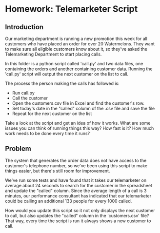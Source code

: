 Homework: Telemarketer Script
=======

Introduction
--------
Our marketing department is running a new promotion this week for
all customers who have placed an order for over 20 Watermelons.
They want to make sure all eligible customers know about it, so
they've asked the Telemarketing Department to start placing calls.

In this folder is a python script called 'call.py' and two data files,
one containing the orders and another containing customer data.  Running
the 'call.py' script will output the next customer on the list to call.

The process the person making the calls has followed is:
* Run call.py
* Call the customer
* Open the customers.csv file in Excel and find the customer's row.
* Set today's date in the "called" column of the .csv file and save the file
* Repeat for the next customer on the list

Take a look at the script and get an idea of how it works.  What
are some issues you can think of running things this way?  How 
fast is it?  How much work needs to be done every time it runs?


Problem
--------
The system that generates the order data does not have access to 
the customer's telephone number, so we've been using this script
to make things easier, but there's still room for improvement.

We've run some tests and have found that it takes our telemarketer
on average about 24 seconds to search for the customer in the 
spreadsheet and update the "called" column.  Since the average
length of a call is 3 minutes, our performance consultant has 
indicated that our telemarketer could be calling an additional
133 people for every 1000 called.

How would you update this script so it not only displays the
next customer to call, but also updates the "called" column
in the 'customers.csv' file?  That way, every time the script 
is run it always shows a new customer to call.

